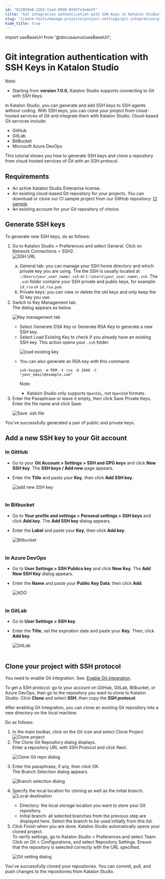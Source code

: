 ```yaml
---
id: "922959e0-22b2-11ed-9930-0242fe3e4a3f"
title: "Git integration authentication with SSH Keys in Katalon Studio"
slug: "create-tests/manage-projects/project-settings/git-integration/git-integration-authentication-with-ssh-keys-in-katalon-studio"
hide_title: true
---
```

import useBaseUrl from '@docusaurus/useBaseUrl';


# <a id="id" class="anchor_top_offset"/><a id="ariaid-title1" class="anchor_top_offset"/>Git integration authentication with SSH Keys in <span xmlns="http://www.w3.org/1999/xhtml" className="ph">Katalon Studio</span> 

<div xmlns="http://www.w3.org/1999/xhtml" className="note note note_note"><span className="note__title">Note:</span> <ul className="ul"><li className="li"><p className="p">Starting from <strong className="ph b">version 7.0.0</strong>, Katalon Studio supports connecting to Git with SSH Keys.</p></li></ul></div>
<p xmlns="http://www.w3.org/1999/xhtml" className="p">In <span className="ph">Katalon Studio</span>, you can generate and add SSH keys to SSH agents without coding. With SSH keys, you can clone your project from cloud-hosted services of Git and integrate them with <span className="ph">Katalon Studio</span>. Cloud-based Git services include:</p> 
<ul xmlns="http://www.w3.org/1999/xhtml" className="ul"><li className="li">GitHub</li><li className="li">GitLab</li><li className="li">BitBucket</li><li className="li">Microsoft Azure DevOps</li></ul> 
<p xmlns="http://www.w3.org/1999/xhtml" className="p">This tutorial shows you how to generate SSH keys and clone a repository from cloud-hosted services of Git with an SSH protocol.</p> 

## Requirements

<ul xmlns="http://www.w3.org/1999/xhtml" className="ul"><li className="li">An active <span className="ph">Katalon Studio Enterprise</span> license.</li><li className="li">An existing cloud-based Git repository for your projects. You can download or clone our CI sample project from our GitHub repository: <a className="xref j-external-link" href="https://github.com/katalon-studio-samples/ci-samples" target="_blank">CI sample</a>.</li><li className="li">An existing account for your Git repository of choice.</li></ul> 

## <a id="task-8786" class="anchor_top_offset"/>Generate SSH keys

<section xmlns="http://www.w3.org/1999/xhtml" className="section context">To generate new SSH keys, do as follows:</section> 
<ol xmlns="http://www.w3.org/1999/xhtml" className="ol steps"><li className="li step stepexpand"><span className="ph cmd">Go to <span className="ph uicontrol">Katalon Studio</span> &gt; <span className="ph uicontrol">Preferences</span> and select <span className="ph uicontrol">General</span>. Click on  <span className="ph uicontrol">Network Connections</span> &gt; <span className="ph uicontrol">SSH2</span>.</span><div className="itemgroup stepresult"><img className="image" width={700} src={useBaseUrl("/cbc19700-750d-11ed-a602-0242cfbc79b5.png")} alt="SSH URL" /><div className="p"><ol className="ol" type="a"><li className="li"><span className="ph uicontrol">General</span> tab: you can manage your SSH home directory and which private key you are using. The the SSH is usually located at <code className="ph codeph">:/Users/your_user_name/.ssh</code> or <code className="ph codeph">C:\Users\your_user_name\.ssh</code>. The <code className="ph codeph">.ssh</code> folder contains your SSH private and public keys, for example: <code className="ph codeph">id_rsa</code> or <code className="ph codeph">id_rsa.pub</code>.</li><li className="li"><span className="ph uicontrol">Private keys</span>: you can view or delete the old keys and only keep the ID key you use.</li></ol></div></div></li><li className="li step stepexpand"><span className="ph cmd">Switch to <span className="ph uicontrol">Key Management</span> tab.</span><div className="itemgroup stepresult">The dialog appears as below.<p className="p"><img className="image" width={700} src={useBaseUrl("/cbfbb9d0-750d-11ed-a602-0242cfbc79b5.png")} alt="Key management tab" /></p><ul className="ul"><li className="li">Select <span className="ph uicontrol">Generate DSA Key</span> or <span className="ph uicontrol">Generate RSA Key</span> to generate a new SSH key.</li><li className="li">Select <span className="ph uicontrol">Load Existing Key</span> to check  if you already have an existing SSH key. This action opens your <code className="ph codeph">.ssh</code> folder.<p className="p"><img className="image" width={500} src={useBaseUrl("/cb8c7d40-750d-11ed-a602-0242cfbc79b5.png")} alt="load existing key" /></p></li><li className="li">You can also generate an RSA key with this command: <p className="p"><code className="ph codeph">ssh-keygen -m PEM -t rsa -b 2048 -C               "your_email@example.com"</code></p><div className="note note note_note"><span className="note__title">Note:</span> <ul className="ul"><li className="li">Katalon Studio only supports <code className="ph codeph">OpenSSL</code>, not <code className="ph codeph">OpenSSH</code> formats.</li></ul></div></li></ul></div></li><li className="li step stepexpand"><span className="ph cmd">Enter the <span className="ph uicontrol">Passphrase</span> or leave it empty, then click <span className="ph uicontrol">Save Private Keys</span>.</span><div className="itemgroup stepresult">Enter the file name and click <span className="ph uicontrol">Save</span>.<p className="p"><img className="image" width={400} src={useBaseUrl("/cc3c1e30-750d-11ed-a602-0242cfbc79b5.png")} alt="Save .ssh file" /></p></div></li></ol> 
<section xmlns="http://www.w3.org/1999/xhtml" className="section result">You've successfully generated a pair of public and private keys.</section> 
    

## <a id="id_2" class="anchor_top_offset"/>Add a new SSH key to your Git account

    
                  

### <a id="id_3" class="anchor_top_offset"/>In GitHub

<ul xmlns="http://www.w3.org/1999/xhtml" className="ul"><li className="li">Go to your <strong className="ph b">Git Account &gt; Settings &gt; SSH and GPG       keys</strong> and click <strong className="ph b">New SSH key</strong>. The     <strong className="ph b">SSH keys / Add new</strong> page appears.</li><li className="li">     <p className="p">Enter the <strong className="ph b">Title</strong> and paste your       <strong className="ph b">Key</strong>, then click <strong className="ph b">Add SSH key</strong>.</p>     <p className="p">       <img className="image" src={useBaseUrl("https://github.com/katalon-studio/docs-images/raw/master/katalon-studio/docs/git-integration/Add%20new%20SSH%20key.png")} width={700} alt="add new SSH key" /><br /><br />     </p>   </li></ul> 

### <a id="id_4" class="anchor_top_offset"/>In Bitbucket

<ul xmlns="http://www.w3.org/1999/xhtml" className="ul"><li className="li">Go to <strong className="ph b">Your profile and settings &gt; Personal settings       &gt; SSH keys</strong> and click <strong className="ph b">Add key</strong>. The     <strong className="ph b">Add SSH key</strong> dialog appears.</li><li className="li">     <p className="p">Enter the <strong className="ph b">Label</strong> and paste your       <strong className="ph b">Key</strong>, then click <strong className="ph b">Add key</strong>.</p>     <p className="p">       <img className="image" src={useBaseUrl("https://github.com/katalon-studio/docs-images/raw/master/katalon-studio/docs/git-integration/bitbucket-org-account-settings-ssh-keys.png")} width={850} alt="Bitbucket" /><br /><br />     </p>   </li></ul> 

### <a id="id_5" class="anchor_top_offset"/>In Azure DevOps

<ul xmlns="http://www.w3.org/1999/xhtml" className="ul"><li className="li">Go to <strong className="ph b">User Settings &gt; SSH Publics key</strong> and     click <strong className="ph b">New Key</strong>. The <strong className="ph b">Add New SSH       Key</strong> dialog appears.</li><li className="li">     <p className="p">Enter the <strong className="ph b">Name</strong> and paste your <strong className="ph b">Public         Key Data</strong>, then click <strong className="ph b">Add</strong>.</p>     <p className="p">       <img className="image" src={useBaseUrl("https://github.com/katalon-studio/docs-images/raw/master/katalon-studio/docs/git-integration/dev-azure-Katalon-usersSettings-keys.png")} width={850} alt="ADO" /><br /><br />     </p>   </li></ul> 

### <a id="id_6" class="anchor_top_offset"/>In GitLab

<ul xmlns="http://www.w3.org/1999/xhtml" className="ul"><li className="li">Go to <strong className="ph b">User Settings &gt; SSH key</strong>.</li><li className="li">     <p className="p">Enter the <strong className="ph b">Title</strong>, set the expiration date and       paste your <strong className="ph b">Key</strong>. Then, click <strong className="ph b">Add         key</strong>.</p>     <p className="p">       <img className="image" src={useBaseUrl("https://github.com/katalon-studio/docs-images/raw/master/katalon-studio/docs/git-integration/gitlab-profile-keys.png")} width={850} alt="GitLab" /><br /><br />     </p>   </li></ul> 

## <a id="task-9410" class="anchor_top_offset"/>Clone your project with SSH protocol

<div xmlns="http://www.w3.org/1999/xhtml" className="section prereq p">You need to enable Git integration. See: <a className="xref" href="/create-tests/manage-projects/project-settings/git-integration/work-with-git-in-katalon-studio#task-7971">Enable Git integration</a>.<p className="p">To get a SSH protocol: go to your account on GitHub, GitLab, Bitbucket, or Azure
    DevOps, then go to the repository you want to clone to <span className="ph">Katalon Studio</span>. Click <strong className="ph b">Clone</strong> and select <strong className="ph b">SSH</strong>, then copy the <strong className="ph b">SSH protocol</strong>.</p></div>
<section xmlns="http://www.w3.org/1999/xhtml" className="section context">After enabling Git Integration, you can clone an existing   Git repository into a new directory on   the local machine. <p className="p">Do as follows:</p></section> 
<ol xmlns="http://www.w3.org/1999/xhtml" className="ol steps"><li className="li step stepexpand"><span className="ph cmd">In the main toolbar, click on the <span className="ph uicontrol">Git</span> icon and select       <span className="ph uicontrol">Clone Project</span>.</span><div className="itemgroup stepresult"><img className="image" width={200} src={useBaseUrl("/caa7c290-750d-11ed-a602-0242cfbc79b5.png")} alt="Clone project" /></div></li><li className="li step stepexpand"><span className="ph cmd">The <span className="ph uicontrol">Clone Git Repository</span> dialog displays.</span><div className="itemgroup stepresult">Enter a repository URL with SSH Protocol and click <span className="ph uicontrol">Next</span>.<p className="p"><img className="image" width={500} src={useBaseUrl("/cc31e500-750d-11ed-a602-0242cfbc79b5.png")} alt="Clone Git repo dialog" /></p></div></li><li className="li step stepexpand"><span className="ph cmd">Enter the passphrase, if any, then click <span className="ph uicontrol">OK</span>.</span><div className="itemgroup stepresult">The <span className="ph uicontrol">Branch Selection</span> dialog appears.<p className="p"><img className="image" width={500} src={useBaseUrl("/cb776ea0-750d-11ed-a602-0242cfbc79b5.png")} alt="Branch selection dialog" /></p></div></li><li className="li step stepexpand"><span className="ph cmd">Specify the local location for cloning as well as the initial       branch.</span><div className="itemgroup stepresult"><img className="image" width={500} src={useBaseUrl("/cc2317f0-750d-11ed-a602-0242cfbc79b5.png")} alt="Local destination" /><ul className="ul"><li className="li"><span className="ph uicontrol">Directory</span>: the local storage location you want           to store your Git repository.</li><li className="li"><span className="ph uicontrol">Initial branch</span>: all selected branches from the           previous step are displayed here. Select the branch to be used           initially from this list.</li></ul></div></li><li className="li step stepexpand"><span className="ph cmd">Click <span className="ph uicontrol">Finish</span> when you are done. Katalon Studio       automatically opens your cloned project.</span><div className="itemgroup stepresult">To verify settings, go to <span className="ph uicontrol">Katalon Studio</span> &gt; <span className="ph uicontrol">Preferences</span> and select Team. Click on <span className="ph uicontrol">Git</span> &gt; <span className="ph uicontrol">Configurations</span>, and select <span className="ph uicontrol">Repository         Settings</span>. Ensure that the repository is selected correctly       with the URL specified.<p className="p"><img className="image" width={700} src={useBaseUrl("/cc0afc10-750d-11ed-a602-0242cfbc79b5.png")} alt="Git setting dialog" /></p></div></li></ol> 
<section xmlns="http://www.w3.org/1999/xhtml" className="section result">You've successfully cloned your repositories. You can commit,   pull, and push changes to the repositories from <span className="ph">Katalon Studio</span>.</section> 
